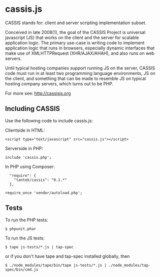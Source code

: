 cassis.js
=========

<img src="http://tantek.pbworks.com/f/1297010926/cassis128.png" alt="" align="left" /> CASSIS stands for: client and server scripting implementation subset.

Conceived in late 2008(1), the goal of the CASSIS Project is universal javascript (JS) that works on the client and the server for scalable application logic. The primary use-case is writing code to implement application logic that runs in browsers, especially dynamic interfaces that make use of XMLHTTPRequest (XHR/AJAX/AHAH), and also runs on web servers.

Until typical hosting companies support running JS on the server, CASSIS code must run in at least two programming language environments, JS on the client, and something that can be made to resemble JS on typical hosting company servers, which turns out to be PHP.

For more see:
http://cassisjs.org

Including CASSIS
----------------

Use the following code to include cassis.js:

Clientside in HTML:

```
<script type="text/javascript" src="cassis.js"></script>
```

Serverside in PHP:

```
include 'cassis.php';
```

In PHP using Composer:

```
  "require": {
    "tantek/cassis": "0.1.*"
  },
```

```
require_once 'vendor/autoload.php';
```

Tests
-----

To run the PHP tests:

```
$ phpunit.phar
```

To run the JS tests:

```
$ tape js-tests/*.js | tap-spec
```

or if you don't have tape and tap-spec installed globally, then

```
$ ./node_modules/tape/bin/tape js-tests/*.js | ./node_modules/tap-spec/bin/cmd.js
```
